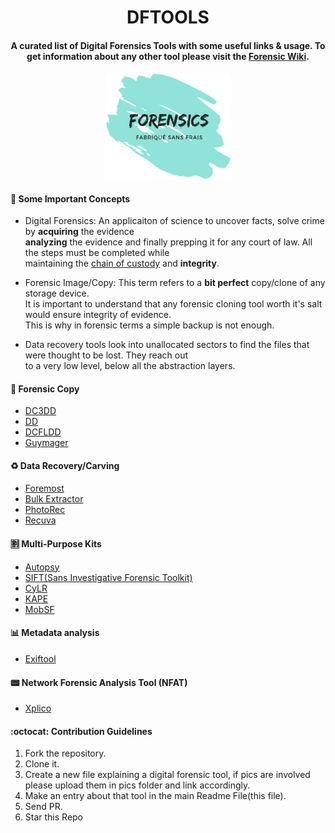 
<h1 align="center">
  DFTOOLS
</h1>

<h4 align="center">A curated list of Digital Forensics Tools with some useful links & usage.
To get information about any other tool please visit the  <a href="https://forensicswiki.org" target="_blank">Forensic Wiki</a>.</h4>


<h4 align="center"><a href=""><img src="./pics/df-transparent.png" alt="Forensics" width="200"></a></h4>


#### 📢 Some Important Concepts

- Digital Forensics: An applicaiton of science to uncover facts, solve crime by **acquiring** the evidence <br />
**analyzing** the evidence and finally prepping it for any court of law. All the steps must be completed while <br /> maintaining the [chain of custody](https://digital-forensics.sans.org/blog/tags/chain-of-custody) and **integrity**.

- Forensic Image/Copy: This term refers to a **bit perfect** copy/clone of any storage device.<br/>
It is important to understand that any forensic cloning tool worth it's salt would ensure integrity of evidence. <br />
This is why in forensic terms a simple backup is not enough.

- Data recovery tools look into unallocated sectors to find the files that were thought to be lost. They reach out <br />
to a very low level, below all the abstraction layers.

#### 📝 Forensic Copy
- [DC3DD](./dc3dd.md)
- [DD](https://wiki.archlinux.org/index.php/disk_cloning)
- [DCFLDD](https://www.forensicswiki.org/wiki/Dcfldd)
- [Guymager](./guymager.md)

#### ♻️ Data Recovery/Carving
- [Foremost](./foremost.md)
- [Bulk Extractor](./bulk_extractor.md)
- [PhotoRec](https://www.cgsecurity.org/wiki/PhotoRec)
- [Recuva](https://www.ccleaner.com/recuva)

#### 🈹 Multi-Purpose Kits
- [Autopsy](https://www.sleuthkit.org/autopsy/)
- [SIFT(Sans Investigative Forensic Toolkit)](https://digital-forensics.sans.org/community/downloads/#overview)
- [CyLR](./CyLR.md)
- [KAPE](https://www.kroll.com/en/services/cyber-risk/investigate-and-respond/kroll-artifact-parser-extractor-kape)
- [MobSF](https://github.com/MobSF/Mobile-Security-Framework-MobSF)

#### 📊 Metadata analysis
- [Exiftool](./exiftool.md)

#### 📟 Network Forensic Analysis Tool (NFAT)
- [Xplico](http://www.xplico.org/about)

#### :octocat: Contribution Guidelines
1. Fork the repository.
2. Clone it.
3. Create a new file explaining a digital forensic tool, if pics are involved please upload them in pics folder and link accordingly.
4. Make an entry about that tool in the main Readme File(this file).
5. Send PR.
6. Star this Repo
